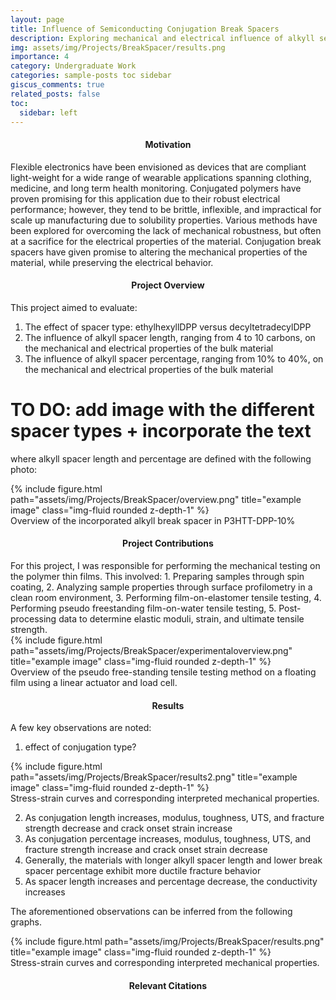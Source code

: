 ```yaml
---
layout: page
title: Influence of Semiconducting Conjugation Break Spacers
description: Exploring mechanical and electrical influence of alkyll segments in conjugated materials
img: assets/img/Projects/BreakSpacer/results.png
importance: 4
category: Undergraduate Work
categories: sample-posts toc sidebar
giscus_comments: true
related_posts: false
toc:
  sidebar: left
---
```


<h4 id="motivation" style="text-align: center;">Motivation</h4>
Flexible electronics have been envisioned as devices that are compliant light-weight for a wide range of wearable applications spanning clothing, medicine, and long term health monitoring. Conjugated polymers have proven promising for this application due to their robust electrical performance; however, they tend to be brittle, inflexible, and impractical for scale up manufacturing due to solubility properties. Various methods have been explored for overcoming the lack of mechanical robustness, but often at a sacrifice for the electrical properties of the material. Conjugation break spacers have given promise to altering the mechanical properties of the material, while preserving the electrical behavior. 

<h4 id="overview" style="text-align: center;">Project Overview</h4>

This project aimed to evaluate:
1. The effect of spacer type: ethylhexyllDPP versus decyltetradecylDPP  
2. The influence of alkyll spacer length, ranging from 4 to 10 carbons, on the mechanical and electrical properties of the bulk material
3. The influence of alkyll spacer percentage, ranging from 10% to 40%, on the mechanical and electrical properties of the bulk material
   
# TO DO: add image with the different spacer types + incorporate the text 

where alkyll spacer length and percentage are defined with the following photo: 

<div class="d-flex justify-content-center">
    <div class="col-sm mt-7 mt-md-0">
        {% include figure.html path="assets/img/Projects/BreakSpacer/overview.png" title="example image" class="img-fluid rounded z-depth-1" %}
    </div>
</div>
<div class="caption">
    Overview of the incorporated alkyll break spacer in P3HTT-DPP-10%
</div>

<h4 id="contributions" style="text-align: center;">Project Contributions</h4>
For this project, I was responsible for performing the mechanical testing on the polymer thin films. This involved: 
1. Preparing samples through spin coating,
2. Analyzing sample properties through surface profilometry in a clean room environment,
3. Performing film-on-elastomer tensile testing,
4. Performing pseudo freestanding film-on-water tensile testing,
5. Post-processing data to determine elastic moduli, strain, and ultimate tensile strength.

<div class="d-flex justify-content-center">
    <div class="col-sm-9 mt-7 mt-md-0">
        {% include figure.html path="assets/img/Projects/BreakSpacer/experimentaloverview.png" title="example image" class="img-fluid rounded z-depth-1" %}
    </div>
</div>
<div class="caption">
    Overview of the pseudo free-standing tensile testing method on a floating film using a linear actuator and load cell.
</div>

<h4 id="results" style="text-align: center;">Results</h4>

A few key observations are noted:
1. effect of conjugation type?

<div class="d-flex justify-content-center">
    <div class="col-sm mt-7 mt-md-0">
        {% include figure.html path="assets/img/Projects/BreakSpacer/results2.png" title="example image" class="img-fluid rounded z-depth-1" %}
    </div>
</div>
<div class="caption">
    Stress-strain curves and corresponding interpreted mechanical properties.
</div>

2. As conjugation length increases, modulus, toughness, UTS, and fracture strength decrease and crack onset strain increase
3. As conjugation percentage increases, modulus, toughness, UTS, and fracture strength increase and crack onset strain decrease
4. Generally, the materials with longer alkyll spacer length and lower break spacer percentage exhibit more ductile fracture behavior 
5. As spacer length increases and percentage decrease, the conductivity increases

The aforementioned observations can be inferred from the following graphs.

<div class="d-flex justify-content-center">
    <div class="col-sm mt-7 mt-md-0">
        {% include figure.html path="assets/img/Projects/BreakSpacer/results.png" title="example image" class="img-fluid rounded z-depth-1" %}
    </div>
</div>
<div class="caption">
    Stress-strain curves and corresponding interpreted mechanical properties.
</div>

<h4 id="citations" style="text-align: center;">Relevant Citations</h4>
